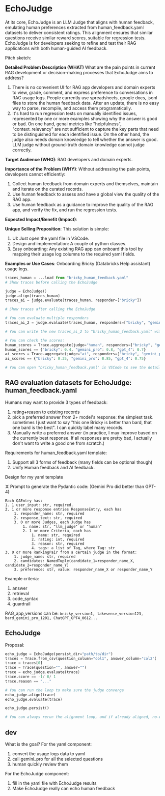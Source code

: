 # EchoJudge
At its core, EchoJudge is an LLM Judge that aligns with human feedback, emulating human preferences extracted from human_feedback.yaml datasets to deliver consistent ratings. This alignment ensures that similar questions receive similar reward scores, suitable for regression tests. EchoJudge is for developers seeking to refine and test their RAG applications with both human-guided AI feedback. 

Pitch sketch:

**Detailed Problem Description (WHAT)**
What are the pain points in current RAG development or decision-making processes that EchoJudge aims to address?

1. There is no convenient UI for RAG app developers and domain experts to view, grade, comment, and express preference to conversations in RAG usage logs. People currently use spreadsheets, google docs, jsonl files to store the human feedback data. After an update, there is no easy way to parse, recompile, and access them programatically.
2. It's hard to run regression tests on manually identified issues, represented by one or more examples showing why the answer is good or bad. On one hand, genai metrics like "helpfulness", "context_relevancy" are not sufficient to capture the key parts that need to be distinguished for each identified issue. On the other hand, the judge also needs domain knowledge to tell whether the answer is good. LLM judge without ground-truth domain knowledge cannot judge correctly.

**Target Audience (WHO)**: RAG developers and domain experts.

**Importance of the Problem (WHY)**: Without addressing the pain points, developers cannot efficiently:
1. Collect human feedback from domain experts and themselves, maintain and iterate on the curated records.
2. Use human feedback to assess and have a global view the quality of the RAG app.
3. Use human feedback as a guidance to improve the quality of the RAG app, and verify the fix, and run the regression tests.

**Expected Impact/Benefit (Impact)**: 

**Unique Selling Proposition**:
This solution is simple:
1. UI: Just open the yaml file in VSCode.
2. Design and implementation: A couple of python classes.
3. Easy onboarding: Any existing RAG app can onboard this tool by mapping their usage log columns to the required yaml fields.

**Examples or Use Cases**: Onboarding Bricky (Databricks Help assistant) usage logs.
```python
traces_human = ...load from "bricky_human_feedback.yaml"
# Show traces before calling the EchoJudge

judge = EchoJudge()
judge.align(traces_human)
traces_ai = judge.evaluate(traces_human, responder=["bricky"])

# Show traces after calling the EchoJudge

# You can evaluate multiple responders
traces_ai_2 = judge.evaluate(traces_human, responders=["bricky", "gemini_pro", "gpt_4"])

# You can write the new traces_ai_2 to "bricky_human_feedback.yaml" without losing existing information, just added ai grading results.

# You can check the scores:
human_scores = Trace.aggregate(judge="human", responders=["bricky", "gemini_pro", "gpt_4"])
human_scores == {"bricky": 0.4, "gemini_pro": 0.8, "gpt_4": 0.7}
ai_scores = Trace.aggregate(judge="ai", responders=["bricky", "gemini_pro", "gpt_4"])
ai_scores == {"bricky": 0.35, "gemini_pro": 0.85, "gpt_4": 0.75}

# You can open "bricky_human_feedback.yaml" in VSCode to see the details
```

## RAG evaluation datasets for EchoJudge: human_feedback.yaml

Humans may want to provide 3 types of feedback:
1. rating+reason to existing records
1. pick a preferred answer from 2+ model's response: the simplest task. sometimes I just want to say "this one Bricky is better than bard, that one bard is the best". I can quickly label many records.
1. Manually write a preferred answer (in practice, I may improve based on the currently best response. If all responses are pretty bad, I actually don't want to write a good one from scratch.)

Requirements for human_feedback.yaml template:
1. Support all 3 forms of feedback (many fields can be optional though)
1. Unify Human feedback and AI feedback.

Design for my yaml template

♊️ Prompt to generate the Pydantic code: (Gemini Pro did better than GPT-4)
```
Each QAEntry has:
1. 1 user_input: str, required.
2. 1 or more response entries ResponseEntry, each has
    1. responder_name: str, required
    2. response_text: str, required
    3. 0 or more Judges, each Judge has
        1. name: str, "llm_judge" or "human"
        2. 1 or more Criteria, each has
            1. name: str, required
            2. rating: int, required
            3. reason: str, required
            4. tags: a list of Tag, where Tag: str
3. 0 or more RankingPair from a certain judge in the format:
    1. judge_name: str, required
    2. candidates: NamedTuple(candidate_1=responder_name_X, candidate_2=responder_name_Y)
    3. preference: str, value: responder_name_X or responder_name_Y
```

Example criteria:
1. answer
1. retrieval
1. code_syntax
1. guardrail
            
RAG_app_versions can be:
`bricky_version1, lakesense_version123, bard_gemini_pro_1201, ChatGPT_GPT4_0612...`

## EchoJudge

Proposal:
```python
echo_judge = EchoJudge(persist_dir="path/to/dir")
traces = Trace.from_csv(question_column="col1", answer_column="col2")
trace = traces[0]
trace = Trace(question="", answer="")
trace = echo_judge.evaluate(trace)
trace.score == -1/ 0/ 1
trace.reason == "..."

# You can run the loop to make sure the judge converge
echo_judge.align(trace)
echo_judge.evaluate(trace)

echo_judge.persist()

# You can always rerun the alignment loop, and if already aligned, no-op.
```

## dev

What is the goal?
For the yaml component:
1. convert the usage logs data to yaml
2. call gemini_pro for all the selected questions
3. human quickly review them

For the EchoJudge component:
1. fill in the yaml file with EchoJudge results
2. Make EchoJudge really can echo human feedback
